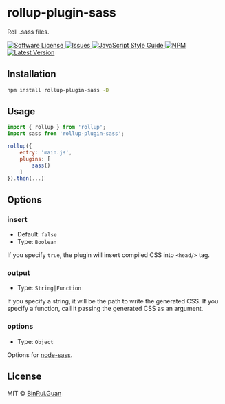 rollup-plugin-sass
=====

Roll .sass files.

<p>
    <a href="LICENSE">
        <img src="https://img.shields.io/badge/license-MIT-brightgreen.svg" alt="Software License" />
    </a>
    <a href="https://github.com/differui/rollup-plugin-sass/issues">
        <img src="https://img.shields.io/github/issues/differui/rollup-plugin-sass.svg" alt="Issues" />
    </a>
    <a href="http://standardjs.com/">
        <img src="https://img.shields.io/badge/code%20style-standard-brightgreen.svg" alt="JavaScript Style Guide" />
    </a>
    <a href="https://npmjs.org/package/rollup-plugin-sass">
        <img src="https://img.shields.io/npm/v/rollup-plugin-sass.svg?style=flat-squar" alt="NPM" />
    </a>
    <a href="https://github.com/differui/rollup-plugin-sass/releases">
        <img src="https://img.shields.io/github/release/differui/rollup-plugin-sass.svg" alt="Latest Version" />
    </a>
</p>

## Installation

```bash
npm install rollup-plugin-sass -D
```

## Usage

```js
import { rollup } from 'rollup';
import sass from 'rollup-plugin-sass';

rollup({
    entry: 'main.js',
    plugins: [
        sass()
    ]
}).then(...)
```

## Options

### insert

+ Default: `false`
+ Type: `Boolean`

If you specify `true`, the plugin will insert compiled CSS into `<head/>` tag.

### output

+ Type: `String|Function`

If you specify a string, it will be the path to write the generated CSS.
If you specify a function, call it passing the generated CSS as an argument.

### options

+ Type: `Object`

Options for [node-sass](https://github.com/sass/node-sass#options).

## License

MIT &copy; [BinRui.Guan](mailto:differui@gmail.com)